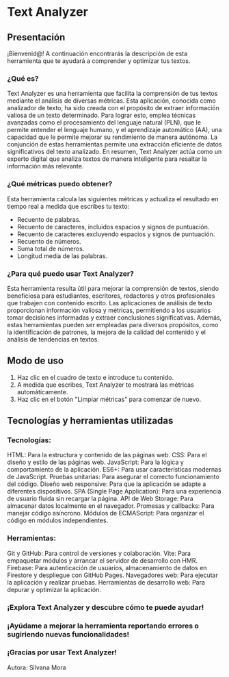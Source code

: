 # Text Analyzer  

## Presentación 
¡Bienvenid@! A continuación encontrarás la descripción de esta herramienta que te ayudará a comprender y optimizar tus textos.

### ¿Qué es? 
Text Analyzer es una herramienta que facilita la comprensión de tus textos mediante el análisis de diversas métricas. Esta aplicación, conocida como analizador de texto, ha sido creada con el propósito de extraer información valiosa de un texto determinado. Para lograr esto, emplea técnicas avanzadas como el procesamiento del lenguaje natural (PLN), que le permite entender el lenguaje humano, y el aprendizaje automático (AA), una capacidad que le permite mejorar su rendimiento de manera autónoma. La conjunción de estas herramientas permite una extracción eficiente de datos significativos del texto analizado. En resumen, Text Analyzer actúa como un experto digital que analiza textos de manera inteligente para resaltar la información más relevante.

### ¿Qué métricas puedo obtener? 
Esta herramienta calcula las siguientes métricas y actualiza el resultado en tiempo real a medida que escribes tu texto:

- Recuento de palabras.
- Recuento de caracteres, incluidos espacios y signos de puntuación.
- Recuento de caracteres excluyendo espacios y signos de puntuación.
- Recuento de números.
- Suma total de números.
- Longitud media de las palabras.

### ¿Para qué puedo usar Text Analyzer? 
Esta herramienta resulta útil para mejorar la comprensión de textos, siendo beneficiosa para estudiantes, escritores, redactores y otros profesionales que trabajen con contenido escrito. Las aplicaciones de análisis de texto proporcionan información valiosa y métricas, permitiendo a los usuarios tomar decisiones informadas y extraer conclusiones significativas. Además, estas herramientas pueden ser empleadas para diversos propósitos, como la identificación de patrones, la mejora de la calidad del contenido y el análisis de tendencias en textos.

## Modo de uso
1. Haz clic en el cuadro de texto e introduce tu contenido.
2. A medida que escribes, Text Analyzer te mostrará las métricas automáticamente.
3. Haz clic en el botón "Limpiar métricas" para comenzar de nuevo.

## Tecnologías y herramientas utilizadas

### Tecnologías:

HTML: Para la estructura y contenido de las páginas web.
CSS: Para el diseño y estilo de las páginas web.
JavaScript: Para la lógica y comportamiento de la aplicación.
ES6+: Para usar características modernas de JavaScript.
Pruebas unitarias: Para asegurar el correcto funcionamiento del código.
Diseño web responsive: Para que la aplicación se adapte a diferentes dispositivos.
SPA (Single Page Application): Para una experiencia de usuario fluida sin recargar la página.
API de Web Storage: Para almacenar datos localmente en el navegador.
Promesas y callbacks: Para manejar código asíncrono.
Módulos de ECMAScript: Para organizar el código en módulos independientes.

### Herramientas:

Git y GitHub: Para control de versiones y colaboración.
Vite: Para empaquetar módulos y arrancar el servidor de desarrollo con HMR.
Firebase: Para autenticación de usuarios, almacenamiento de datos en Firestore y despliegue con GitHub Pages.
Navegadores web: Para ejecutar la aplicación y realizar pruebas.
Herramientas de desarrollo web: Para depurar y optimizar la aplicación.

### ¡Explora Text Analyzer y descubre cómo te puede ayudar!

### ¡Ayúdame a mejorar la herramienta reportando errores o sugiriendo nuevas funcionalidades!
### ¡Gracias por usar Text Analyzer!

Autora: Silvana Mora


